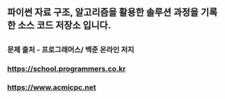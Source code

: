 ##
## 파이썬 자료 구조, 알고리즘을 활용한 솔루션 과정을 기록한 소스 코드 저장소 입니다.
##
### 문제 출처 - 프로그래머스/ 백준 온라인 저지
### https://school.programmers.co.kr
### https://www.acmicpc.net
##

